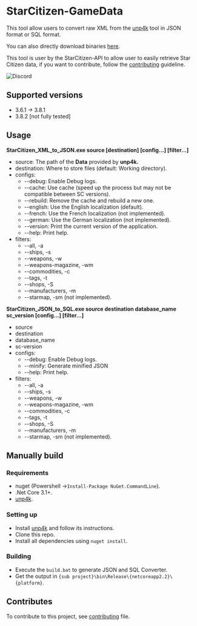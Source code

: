 # StarCitizen-GameData

This tool allow users to convert raw XML from the [unp4k](https://github.com/dolkensp/unp4k) tool in JSON format or SQL format.

You can also directly download binaries [here](https://github.com/Dymerz/StarCitizen-GameData/releases).

This tool is user by the StarCitizen-API to allow user to easily retrieve Star Citizen data, if you want to contribute, follow the [contributing](contributing.md) guideline.

![Discord](https://img.shields.io/badge/discord-join-%237289DA?link=https://discord.gg/EcWagya)

## Supported versions

- 3.6.1 → 3.8.1
- 3.8.2 [not fully tested]

## Usage

**StarCitizen_XML_to_JSON.exe source [destination] [config...] [filter...]**
  - source: The path of the **Data** provided by **unp4k.**
  - destination: Where to store files (default: Working directory).
  - configs:
      - --debug: Enable Debug logs.
      - --cache: Use cache (speed up the process but may not be compatible between SC versions).
      - --rebuild: Remove the cache and rebuild a new one.
      - --english: Use the English localization (default).
      - --french: Use the French localization (not implemented).
      - --german: Use the German localization (not implemented).
      - --version: Print the current version of the application.
      - --help: Print help.
  - filters:
      - --all, -a
      - --ships, -s
      - --weapons, -w
      - --weapons-magazine, -wm
      - --commodities, -c
      - --tags, -t
      - --shops, -S
      - --manufacturers, -m
      - --starmap, -sm (not implemented).

**StarCitizen_JSON_to_SQL.exe source destination database_name sc_version [config...] [filter...]**
  - source
  - destination
  - database_name
  - sc-version
  - configs:
      - --debug: Enable Debug logs.
      - --minify: Generate minified JSON
      - --help: Print help.
  - filters:
      - --all, -a
      - --ships, -s
      - --weapons, -w
      - --weapons-magazine, -wm
      - --commodities, -c
      - --tags, -t
      - --shops, -S
      - --manufacturers, -m
      - --starmap, -sm (not implemented).

## Manually build

### Requirements

- nuget (Powershell →`Install-Package NuGet.CommandLine`).
- .Net Core 3.1+.
- [unp4k](https://github.com/dolkensp/unp4k).

### Setting up

- Install [unp4k](https://github.com/dolkensp/unp4k) and follow its instructions.
- Clone this repo.
- Install all dependencies using `nuget install`.

### Building

- Execute the `build.bat` to generate JSON and SQL Converter.
- Get the output in `{sub project}\bin\Release\{netcoreapp2.2}\{platform}`.

## Contributes

To contribute to this project, see [contributing](contributing.md) file.
